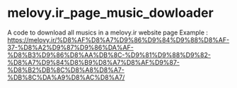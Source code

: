 # melovy.ir_page_music_dowloader
A code to download all musics in a melovy.ir website page
Example : https://melovy.ir/%D8%AF%D8%A7%D9%86%D9%84%D9%88%D8%AF-37-%D8%A2%D9%87%D9%86%DA%AF-%D8%B3%D9%86%D8%AA%DB%8C-%D9%81%D9%88%D9%82-%D8%A7%D9%84%D8%B9%D8%A7%D8%AF%D9%87-%D8%B2%DB%8C%D8%A8%D8%A7-%DB%8C%DA%A9%D8%AC%D8%A7/

